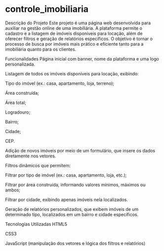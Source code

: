 # controle_imobiliaria
Descrição do Projeto
Este projeto é uma página web desenvolvida para auxiliar na gestão online de uma imobiliária. A plataforma permite o cadastro e a listagem de imóveis disponíveis para locação, além de oferecer filtros e geração de relatórios específicos. O objetivo é tornar o processo de busca por imóveis mais prático e eficiente tanto para a imobiliária quanto para os clientes.

Funcionalidades
Página inicial com banner, nome da plataforma e uma logo personalizada.

Listagem de todos os imóveis disponíveis para locação, exibindo:

Tipo do imóvel (ex.: casa, apartamento, loja, terreno);

Área construída;

Área total;

Logradouro;

Bairro;

Cidade;

CEP.

Adição de novos imóveis por meio de um formulário, que insere os dados diretamente nos vetores.

Filtros dinâmicos que permitem:

Filtrar por tipo de imóvel (ex.: casa, apartamento, loja, etc.);

Filtrar por área construída, informando valores mínimos, máximos ou ambos;

Filtrar por cidade, exibindo apenas imóveis nela localizados.

Geração de relatórios personalizados, que exibem imóveis de um determinado tipo, localizados em um bairro e cidade específicos.

Tecnologias Utilizadas
HTML5

CSS3

JavaScript (manipulação dos vetores e lógica dos filtros e relatórios)
